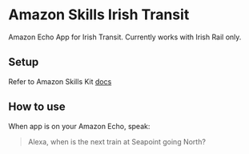 Amazon Skills Irish Transit
===========================

Amazon Echo App for Irish Transit. Currently works with Irish Rail only.

## Setup
Refer to Amazon Skills Kit [docs](https://developer.amazon.com/public/solutions/alexa/alexa-skills-kit/getting-started-guide)

## How to use
When app is on your Amazon Echo, speak:
> Alexa, when is the next train at Seapoint going North?
